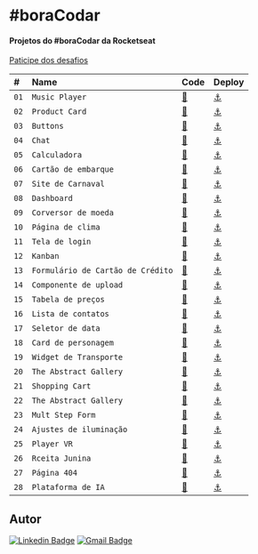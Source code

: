 # #boraCodar

#### Projetos do #boraCodar da Rocketseat

[Paticipe dos desafios](https://boracodar.dev/)

| #    | Name           | Code    | Deploy |
| :--- | :------------- | :------ | :------|
| `01` | `Music Player` |  [🔗](https://github.com/jfmacedo91/boracodar/tree/main/01-music-player) |[⚓](https://jfmacedo91.github.io/boracodar/01-music-player/) |
| `02` | `Product Card` |  [🔗](https://github.com/jfmacedo91/boracodar/tree/main/02-product-card) |[⚓](https://jfmacedo91.github.io/boracodar/02-product-card/) |
| `03` | `Buttons` |  [🔗](https://github.com/jfmacedo91/boracodar/tree/main/03-buttons) |[⚓](https://jfmacedo91.github.io/boracodar/03-buttons/) |
| `04` | `Chat` |  [🔗](https://github.com/jfmacedo91/boracodar/tree/main/04-chat) |[⚓](https://jfmacedo91.github.io/boracodar/04-chat/) |
| `05` | `Calculadora` |  [🔗](https://github.com/jfmacedo91/boracodar/tree/main/05-calculator) |[⚓](https://jfmacedo91.github.io/boracodar/05-calculator/) |
| `06` | `Cartão de embarque` |  [🔗](https://github.com/jfmacedo91/boracodar/tree/main/06-boarding-pass) |[⚓](https://jfmacedo91.github.io/boracodar/06-boarding-pass/) |
| `07` | `Site de Carnaval` |  [🔗](https://github.com/jfmacedo91/boracodar/tree/main/07-carnaval) |[⚓](https://jfmacedo91.github.io/boracodar/07-carnaval/) |
| `08` | `Dashboard` |  [🔗](https://github.com/jfmacedo91/boracodar/tree/main/08-dashboard) |[⚓](https://jfmacedo91.github.io/boracodar/08-dashboard/) |
| `09` | `Corversor de moeda` |  [🔗](https://github.com/jfmacedo91/boracodar/tree/main/09-currency-converter) |[⚓](https://jfmacedo91.github.io/boracodar/09-currency-converter/) |
| `10` | `Página de clima` |  [🔗](https://github.com/jfmacedo91/boracodar/tree/main/10-weather) |[⚓](https://jfmacedo91.github.io/boracodar/10-weather/) |
| `11` | `Tela de login` |  [🔗](https://github.com/jfmacedo91/boracodar/tree/main/11-loginscreen) |[⚓](https://jfmacedo91.github.io/boracodar/11-loginscreen/) |
| `12` | `Kanban` |  [🔗](https://github.com/jfmacedo91/boracodar/tree/main/12-kanban) |[⚓](https://jfmacedo91.github.io/boracodar/12-kanban/) |
| `13` | `Formulário de Cartão de Crédito` |  [🔗](https://github.com/jfmacedo91/boracodar/tree/main/13-card-form) |[⚓](https://jfmacedo91.github.io/boracodar/13-card-form/) |
| `14` | `Componente de upload` |  [🔗](https://github.com/jfmacedo91/boracodar/tree/main/14-upload) |[⚓](https://jfmacedo91.github.io/boracodar/14-upload/) |
| `15` | `Tabela de preços` |  [🔗](https://github.com/jfmacedo91/boracodar/tree/main/15-pricing-table) |[⚓](https://jfmacedo91.github.io/boracodar/15-pricing-table/) |
| `16` | `Lista de contatos` |  [🔗](https://github.com/jfmacedo91/boracodar/tree/main/16-contact-list) |[⚓](https://jfmacedo91.github.io/boracodar/16-contact-list/) |
| `17` | `Seletor de data` |  [🔗](https://github.com/jfmacedo91/boracodar/tree/main/17-date-picker) |[⚓](https://jfmacedo91.github.io/boracodar/17-date-picker/) |
| `18` | `Card de personagem` |  [🔗](https://github.com/jfmacedo91/boracodar/tree/main/18-character-card) |[⚓](https://jfmacedo91.github.io/boracodar/18-character-card/) |
| `19` | `Widget de Transporte` |  [🔗](https://github.com/jfmacedo91/boracodar/tree/main/19-transport-widget) |[⚓](https://jfmacedo91.github.io/boracodar/19-transport-widget/) |
| `20` | `The Abstract Gallery` |  [🔗](https://github.com/jfmacedo91/boracodar/tree/main/20-gallery) |[⚓](https://jfmacedo91.github.io/boracodar/20-gallery/) |
| `21` | `Shopping Cart` |  [🔗](https://github.com/jfmacedo91/boracodar/tree/main/21-shopping-cart) |[⚓](https://jfmacedo91.github.io/boracodar/21-shopping-cart/) |
| `22` | `The Abstract Gallery` |  [🔗](https://github.com/jfmacedo91/boracodar/tree/main/22-profile-settings) |[⚓](https://jfmacedo91.github.io/boracodar/22-profile-settings/) |
| `23` | `Mult Step Form` |  [🔗](https://github.com/jfmacedo91/boracodar/tree/main/23-form-mult-step) |[⚓](https://jfmacedo91.github.io/boracodar/23-form-mult-step/) |
| `24` | `Ajustes de iluminação` |  [🔗](https://github.com/jfmacedo91/boracodar/tree/main/24-lighting-adjustments) |[⚓](https://jfmacedo91.github.io/boracodar/24-lighting-adjustments/) |
| `25` | `Player VR` |  [🔗](https://github.com/jfmacedo91/boracodar/tree/main/25-vr-player) |[⚓](https://jfmacedo91.github.io/boracodar/25-vr-player/) |
| `26` | `Rceita Junina` |  [🔗](https://github.com/jfmacedo91/boracodar/tree/main/26-june-recipe) |[⚓](https://jfmacedo91.github.io/boracodar/26-june-recipe/) |
| `27` | `Página 404` |  [🔗](https://github.com/jfmacedo91/boracodar/tree/main/27-404-page) |[⚓](https://jfmacedo91.github.io/boracodar/27-404-page/) |
| `28` | `Plataforma de IA` |  [🔗](https://github.com/jfmacedo91/boracodar/tree/main/28-ai-plarform) |[⚓](https://jfmacedo91.github.io/boracodar/28-ai-plarform/) |

## Autor

[![Linkedin Badge](https://img.shields.io/badge/-Jean%20Fernandes%20de%20Macedo-0077B5?&logo=Linkedin&link=https://www.linkedin.com/in/jean-fernandes-de-macedo-b843a3194/)](https://www.linkedin.com/in/jfmacedo91/)
[![Gmail Badge](https://img.shields.io/badge/-jfmacedo91@gmail.com-c14438?&logo=Gmail&logoColor=white&link=mailto:jfmacedo91@gmail.com)](mailto:jfmacedo91@gmail.com)